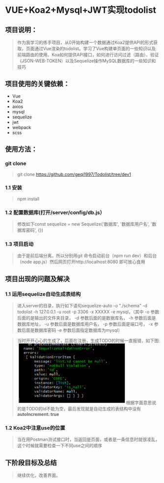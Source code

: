 # VUE+Koa2+Mysql+JWT实现todolist

## 项目说明：
>作为我学习的练手项目，从0开始构建一个数据通过Koa2提供API的形式获取，页面通过Vue渲染的todolist。学习了Vue构建单页面的一些知识以及前端路由的使用、Koa如何提供API接口，如何进行访问过滤（路由）、验证（JSON-WEB-TOKEN）以及Sequelize操作MySQL数据库的一些知识和技巧


## 项目使用的关键依赖：
 >

 - Vue
 - Koa2
 - axios 
 - mysql
 - sequelize
 - jwt
 - webpack
 - scss


## 使用方法：
### git clone
>git clone https://github.com/geqi1997/Todolist/tree/dev1
### 1.1 安装
>npm install
### 1.2 配置数据库(打开/server/config/db.js）
>修改如下const sequelize = new Sequelize('数据库', '数据库用户名', '数据库密码', {})
### 1.3 项目启动
>由于是前后端分离，所以分别用git 命令启动前台（npm run dev）和后台（node app.js）然后网页打开http://localhost:8080 即可放心食用

## 项目出现的问题及解决
### 1.1 运用sequelize自动生成表结构
>进入server的目录，执行如下语句sequelize-auto -o "./schema" -d todolist -h 127.0.0.1 -u root -p 3306 -x XXXXX -e mysql，（其中 -o 参数后面的是输出的文件夹目录， -d 参数后面的是数据库名， -h 参数后面是数据库地址， -u 参数后面是数据库用户名， -p 参数后面是端口号， -x 参数后面是数据库密码 -e 参数后面指定数据库为mysql）

>当时开开心心的生成了，后面在注册，生成TODO的时候一直报错，如下图:
![图片描述](https://github.com/geqi1997/Todolist/blob/dev1/static/img/2.png)
根据字面意思说的是TODO的Id不能为空，最后发现就是自动生成的表结构中没有 **autoIncrement: true** 
 
### 1.2 Koa2中注意use的位置
>当在用Postman测试接口时，当返回是页面，或者是一条信息时就很凌乱，这个时候就需要检查一下不同use之间的顺序

## 下阶段目标及总结
>继续优化，改善界面。
